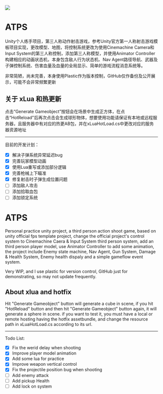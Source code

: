 # ![](https://github.com/Makstein/ATPS/blob/master/Images/AnimationDemo.gif)

# ATPS

Unity个人练手项目，第三人称动作射击游戏，参考Unity官方第一人称射击游戏模板项目实现，更改模型、地图，将控制系统更改为使用Cinemachine Camera和Input System的第三人称控制，添加第三人称模型，并使用Animator Controller构建相应的动画状态机，本身包含敌人行为状态机、Nav Agent路径导航、武器及子弹控制系统、伤害血量及血量的全局显示、简单的游戏流程消息系统等。

非常简陋，尚未完善，本身使用Plastic作为版本控制，GitHub仅作备份及公开展示，可能不会非常频繁更新

## 关于 xLua 和热更新

点击“Generate Gameobject”按钮会在场景中生成正方体，在点击“HotReload"后再次点击会生成球形物体，想要使用功能请保证有本地或远程服务器，且服务器中有对应的热更AB包，并在xLuaHotLoad.cs中更改对应的服务器资源地址

------

目前的开发计划：

- [x] 解决子弹系统异常延迟bug
- [x] 完善玩家模型动画
- [x] 使用Lua重写或添加部分逻辑
- [x] 完善枪械上下瞄准
- [x] 修复射击时子弹生成位置问题
- [ ] 添加敌人攻击
- [ ] 添加拾取血包
- [ ] 添加锁定系统

# ATPS

Personal practice unity project, a third person action shoot game, based on unity official fps template project, change the official project's control system to Cinemachine Caera & Input System third person system, add an third person player model, use Animator Controller to add some animation, the project include Enemy state machine, Nav Agent, Gun System, Damage & Health System, Enemy health dispaly and a simple gameflow event system.

Very WIP, and I use plastic for version control, GitHub just for demonstrating, so may not update frequently.

## About xlua and hotfix

Hit "Generate Gameobject" button will generate a cube in scene, if you hit "HotReload" button and then hit "Generate Gameobject" button again, it will generate a sphere in scene. if you want to test it, you must have a local or remote hosting having the hotfix assetbundle, and change the resource path in xLuaHotLoad.cs according to its url.

------

Todo List:

- [x] Fix the werid delay when shooting
- [x] Improve player model animation
- [x] Add some lua for practice
- [x] Improve weapon vertical control
- [x] Fix the projectile position bug when shooting
- [ ] Add enemy attack
- [ ] Add pickup Health
- [ ] Add lock on system
